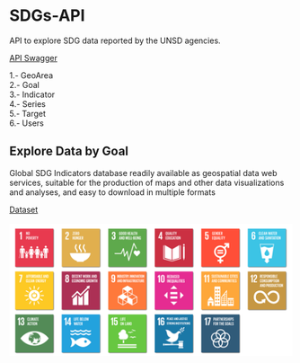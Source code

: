 

# SDGs-API
API to explore SDG data reported by the UNSD agencies. </br>

<a href="https://unstats.un.org/SDGAPI/swagger/">API Swagger</a>

1.- GeoArea <br>
2.- Goal <br>
3.- Indicator<br>
4.- Series <br>
5.- Target <br>
6.- Users <br>

<section style="background-color:transparent;" id="ember84" class="layout-section ember-view"><div class="container  ">
    <div id="ember86" class="bs-row row ember-view">  <div id="ember88" class="col-sm-12 ember-view">  <div id="ember89" class="markdown-card ember-view">  

<div class="container-fluid" id="catalog">
<h1 class="sdg-section-title">Explore Data by Goal</h1>
<p class="sdg-section-sub-text text-center">Global SDG Indicators database readily available as geospatial data web services, suitable for the production of maps and other data visualizations and analyses, and easy to download in multiple formats 
</p>
</div>
<a href="http://www.sdg.org/search?collection=Dataset">Dataset</a> <br><br>
<img src="https://github.com/Praexor/SDGs-API/blob/master/sdgs.png">
